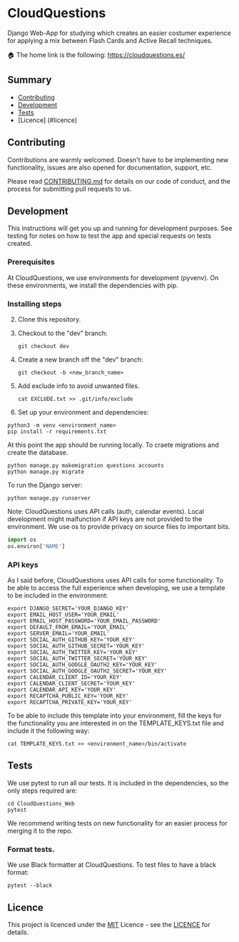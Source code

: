 # CloudQuestions

Django Web-App for studying which creates an easier costumer experience for applying a mix between Flash Cards and Active Recall techniques.

:house: The home link is the following: https://cloudquestions.es/

## Summary

- [Contributing](#contributing)
- [Development](#development)
- [Tests](#tests)
- [Licence] (#licence)

## Contributing

Contributions are warmly welcomed. Doesn't have to be implementing new functionality, issues are also opened for documentation, support, etc. 

Please read [CONTRIBUTING.md](https://github.com/Qkessler/CloudQuestions/blob/master/CONTRIBUTING.md) for details on our code of conduct, and the process for submitting pull requests to us.

## Development

This instructions will get you up and running for development purposes. See testing for notes on how to test the app and special requests on tests created.

### Prerequisites

At CloudQuestions, we use environments for development (pyvenv). On these environments, we install the dependencies with pip.

### Installing steps
 
2. Clone this repository.
3. Checkout to the "dev" branch:
    ```
    git checkout dev
    ```
4. Create a new branch off the "dev" branch:
    ```
    git checkout -b <new_branch_name>
    ```
5. Add exclude info to avoid unwanted files.
    
    ```
    cat EXCLUDE.txt >> .git/info/exclude
    ```
    
6. Set up your environment and dependencies:

```
python3 -m venv <environment_name>
pip install -r requirements.txt
```
    
At this point the app should be running locally. To craete migrations and create the database.

```    
python manage.py makemigration questions accounts
python manage.py migrate    
```    
    
To run the Django server:

```
python manage.py runserver
```

Note: CloudQuestions uses API calls (auth, calendar events). Local development might malfunction if API keys are not provided to the environment. We use os to provide privacy on source files to important bits.

```python
import os
os.environ['NAME']
```

### API keys
As I said before, CloudQuestions uses API calls for some functionality. To be able to access the full experience when developing, we use a template to be included in the environment:

```
export DJANGO_SECRET='YOUR_DJANGO_KEY'
export EMAIL_HOST_USER='YOUR_EMAIL'
export EMAIL_HOST_PASSWORD='YOUR_EMAIL_PASSWORD'
export DEFAULT_FROM_EMAIL='YOUR_EMAIL'
export SERVER_EMAIL='YOUR_EMAIL'
export SOCIAL_AUTH_GITHUB_KEY='YOUR_KEY'
export SOCIAL_AUTH_GITHUB_SECRET='YOUR_KEY'
export SOCIAL_AUTH_TWITTER_KEY='YOUR_KEY'
export SOCIAL_AUTH_TWITTER_SECRET='YOUR_KEY'
export SOCIAL_AUTH_GOOGLE_OAUTH2_KEY='YOUR_KEY'
export SOCIAL_AUTH_GOOGLE_OAUTH2_SECRET='YOUR_KEY'
export CALENDAR_CLIENT_ID='YOUR_KEY'
export CALENDAR_CLIENT_SECRET='YOUR_KEY'
export CALENDAR_API_KEY='YOUR_KEY'
export RECAPTCHA_PUBLIC_KEY='YOUR_KEY'
export RECAPTCHA_PRIVATE_KEY='YOUR_KEY'
```

To be able to include this template into your environment, fill the keys for the functionality you are interested in on the TEMPLATE_KEYS.txt file and include it the following way:

```
cat TEMPLATE_KEYS.txt >> <environment_name>/bin/activate
```

## Tests

We use pytest to run all our tests. It is included in the dependencies, so the only steps required are:

```
cd CloudQuestions_Web
pytest
```

We recommend writing tests on new functionality for an easier process for merging it to the repo.

### Format tests.

We use Black formatter at CloudQuestions. To test files to have a black format:

```
pytest --black    
```           

## Licence
This project is licenced under the [MIT](https://github.com/Qkessler/CloudQuestions/blob/master/LICENSE) Licence - see the [LICENCE](https://github.com/Qkessler/CloudQuestions/blob/master/LICENSE) for details.        
